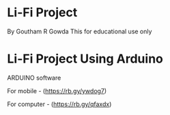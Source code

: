 # Li-Fi Project
By Goutham R Gowda
This for educational use only
# Li-Fi Project Using Arduino 
ARDUINO software   

For mobile - (https://rb.gy/ywdog7)        

For computer - (https://rb.gy/qfaxdx)
